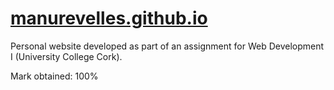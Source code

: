 # [manurevelles.github.io](https://manurevelles.github.io)

Personal website developed as part of an assignment for Web Development I (University College Cork).

Mark obtained: 100%
